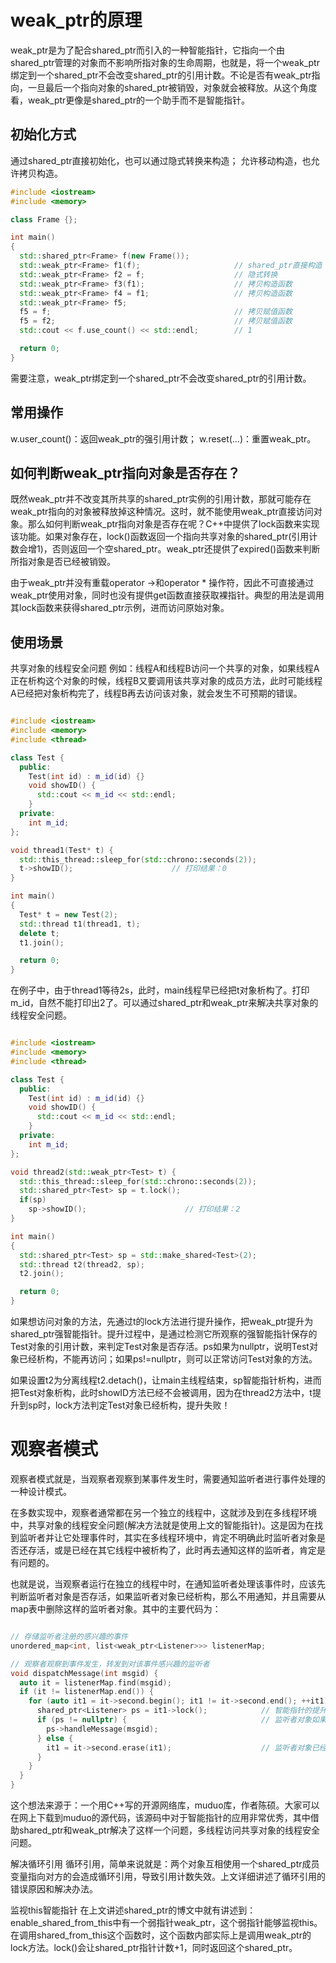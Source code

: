 # weak_ptr的原理
weak_ptr是为了配合shared_ptr而引入的一种智能指针，它指向一个由shared_ptr管理的对象而不影响所指对象的生命周期，也就是，将一个weak_ptr绑定到一个shared_ptr不会改变shared_ptr的引用计数。不论是否有weak_ptr指向，一旦最后一个指向对象的shared_ptr被销毁，对象就会被释放。从这个角度看，weak_ptr更像是shared_ptr的一个助手而不是智能指针。
## 初始化方式
通过shared_ptr直接初始化，也可以通过隐式转换来构造；
允许移动构造，也允许拷贝构造。
```c++
#include <iostream>
#include <memory>

class Frame {};

int main()
{
  std::shared_ptr<Frame> f(new Frame());
  std::weak_ptr<Frame> f1(f);                     // shared_ptr直接构造
  std::weak_ptr<Frame> f2 = f;                    // 隐式转换
  std::weak_ptr<Frame> f3(f1);                    // 拷贝构造函数
  std::weak_ptr<Frame> f4 = f1;                   // 拷贝构造函数
  std::weak_ptr<Frame> f5;
  f5 = f;                                         // 拷贝赋值函数
  f5 = f2;                                        // 拷贝赋值函数
  std::cout << f.use_count() << std::endl;        // 1

  return 0;
}
```

需要注意，weak_ptr绑定到一个shared_ptr不会改变shared_ptr的引用计数。

## 常用操作
w.user_count()：返回weak_ptr的强引用计数；
w.reset(…)：重置weak_ptr。

## 如何判断weak_ptr指向对象是否存在？

既然weak_ptr并不改变其所共享的shared_ptr实例的引用计数，那就可能存在weak_ptr指向的对象被释放掉这种情况。这时，就不能使用weak_ptr直接访问对象。那么如何判断weak_ptr指向对象是否存在呢？C++中提供了lock函数来实现该功能。如果对象存在，lock()函数返回一个指向共享对象的shared_ptr(引用计数会增1)，否则返回一个空shared_ptr。weak_ptr还提供了expired()函数来判断所指对象是否已经被销毁。

由于weak_ptr并没有重载operator ->和operator * 操作符，因此不可直接通过weak_ptr使用对象，同时也没有提供get函数直接获取裸指针。典型的用法是调用其lock函数来获得shared_ptr示例，进而访问原始对象。


## 使用场景
共享对象的线程安全问题
例如：线程A和线程B访问一个共享的对象，如果线程A正在析构这个对象的时候，线程B又要调用该共享对象的成员方法，此时可能线程A已经把对象析构完了，线程B再去访问该对象，就会发生不可预期的错误。
```c++

#include <iostream>
#include <memory>
#include <thread>

class Test {
  public:
    Test(int id) : m_id(id) {}
    void showID() {
      std::cout << m_id << std::endl;
    }
  private:
    int m_id;
};

void thread1(Test* t) {
  std::this_thread::sleep_for(std::chrono::seconds(2));
  t->showID();                      // 打印结果：0
}

int main()
{
  Test* t = new Test(2);
  std::thread t1(thread1, t);
  delete t;
  t1.join();

  return 0;
}
```


在例子中，由于thread1等待2s，此时，main线程早已经把t对象析构了。打印m_id，自然不能打印出2了。可以通过shared_ptr和weak_ptr来解决共享对象的线程安全问题。
```c++

#include <iostream>
#include <memory>
#include <thread>

class Test {
  public:
    Test(int id) : m_id(id) {}
    void showID() {
      std::cout << m_id << std::endl;
    }
  private:
    int m_id;
};

void thread2(std::weak_ptr<Test> t) {
  std::this_thread::sleep_for(std::chrono::seconds(2));
  std::shared_ptr<Test> sp = t.lock();
  if(sp)
    sp->showID();                      // 打印结果：2
}

int main()
{
  std::shared_ptr<Test> sp = std::make_shared<Test>(2);
  std::thread t2(thread2, sp);
  t2.join();

  return 0;
}
```


如果想访问对象的方法，先通过t的lock方法进行提升操作，把weak_ptr提升为shared_ptr强智能指针。提升过程中，是通过检测它所观察的强智能指针保存的Test对象的引用计数，来判定Test对象是否存活。ps如果为nullptr，说明Test对象已经析构，不能再访问；如果ps!=nullptr，则可以正常访问Test对象的方法。

如果设置t2为分离线程t2.detach()，让main主线程结束，sp智能指针析构，进而把Test对象析构，此时showID方法已经不会被调用，因为在thread2方法中，t提升到sp时，lock方法判定Test对象已经析构，提升失败！

# 观察者模式
观察者模式就是，当观察者观察到某事件发生时，需要通知监听者进行事件处理的一种设计模式。

在多数实现中，观察者通常都在另一个独立的线程中，这就涉及到在多线程环境中，共享对象的线程安全问题(解决方法就是使用上文的智能指针)。这是因为在找到监听者并让它处理事件时，其实在多线程环境中，肯定不明确此时监听者对象是否还存活，或是已经在其它线程中被析构了，此时再去通知这样的监听者，肯定是有问题的。

也就是说，当观察者运行在独立的线程中时，在通知监听者处理该事件时，应该先判断监听者对象是否存活，如果监听者对象已经析构，那么不用通知，并且需要从map表中删除这样的监听者对象。其中的主要代码为：
```c++

// 存储监听者注册的感兴趣的事件
unordered_map<int, list<weak_ptr<Listener>>> listenerMap;

// 观察者观察到事件发生，转发到对该事件感兴趣的监听者
void dispatchMessage(int msgid) {
  auto it = listenerMap.find(msgid);
  if (it != listenerMap.end()) {
    for (auto it1 = it->second.begin(); it1 != it->second.end(); ++it1) {
      shared_ptr<Listener> ps = it1->lock();            // 智能指针的提升操作，用来判断监听者对象是否存活
      if (ps != nullptr) {                              // 监听者对象如果存活，才通知处理事件
        ps->handleMessage(msgid);
      } else {
        it1 = it->second.erase(it1);                    // 监听者对象已经析构，从map中删除这样的监听者对象
      }
    }
  }
}
```

这个想法来源于：一个用C++写的开源网络库，muduo库，作者陈硕。大家可以在网上下载到muduo的源代码，该源码中对于智能指针的应用非常优秀，其中借助shared_ptr和weak_ptr解决了这样一个问题，多线程访问共享对象的线程安全问题。

解决循环引用
循环引用，简单来说就是：两个对象互相使用一个shared_ptr成员变量指向对方的会造成循环引用，导致引用计数失效。上文详细讲述了循环引用的错误原因和解决办法。

监视this智能指针
在上文讲述shared_ptr的博文中就有讲述到：enable_shared_from_this中有一个弱指针weak_ptr，这个弱指针能够监视this。在调用shared_from_this这个函数时，这个函数内部实际上是调用weak_ptr的lock方法。lock()会让shared_ptr指针计数+1，同时返回这个shared_ptr。


